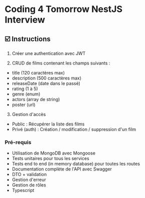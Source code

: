 # Coding 4 Tomorrow NestJS Interview

## ☑️ Instructions

1. Créer une authentication avec JWT

2. CRUD de films contenant les champs suivants :
  - title (120 caractères max)
  - description (500 caractères max)
  - releaseDate (date dans le passé)
  - rating (1 à 5)
  - genre (enum)
  - actors (array de string)
  - poster (url)

3. Gestion d'accès
  - Public : Récupérer la liste des films
  - Privé (auth) : Création / modification / suppression d'un film

### Pré-requis
- Utilisation de MongoDB avec Mongoose
- Tests unitaires pour tous les services
- Tests end to end (in memory database) pour toutes les routes
- Documentation complète de l'API avec Swagger
- DTO + validation
- Gestion d'erreur
- Gestion de rôles
- Typescript
